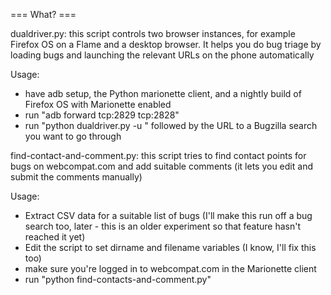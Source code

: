 === What? ===

dualdriver.py: this script controls two browser instances, for example Firefox OS on a Flame and a desktop browser. It helps you do bug triage by loading bugs and launching the relevant URLs on the phone automatically

Usage:
 * have adb setup, the Python marionette client, and a nightly build of Firefox OS with Marionette enabled
 * run "adb forward tcp:2829 tcp:2828"
 * run "python dualdriver.py -u " followed by the URL to a Bugzilla search you want to go through

find-contact-and-comment.py: this script tries to find contact points for bugs on webcompat.com and add suitable comments (it lets you edit and submit the comments manually)

Usage: 
* Extract CSV data for a suitable list of bugs (I'll make this run off a bug search too, later - this is an older experiment so that feature hasn't reached it yet)
* Edit the script to set dirname and filename variables (I know, I'll fix this too)
* make sure you're logged in to webcompat.com in the Marionette client
* run "python find-contacts-and-comment.py"
